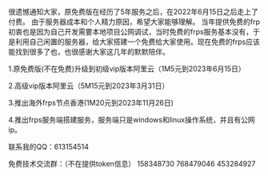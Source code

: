 很遗憾通知大家，原免费版在经历了5年服务之后，在2022年6月15日之后走上了付费。 由于服务器成本和个人精力原因，希望大家能够理解。
当年提供免费的frp初衷也是因为自己开发需要本地项目公网调试，当时免费的frps服务基本没有，于是利用自己闲置的服务器，给大家搭建一个免费给大家使用。现在免费的frps应该能找到很多了也，也很感谢大家这几年的默默陪伴。

1.原免费版(不在免费)升级到初级vip版本阿里云（1M5元到2023年6月15日）

2.高级vip版本阿里云（5M15元到2023年3月31日）

3.推出海外frps节点香港(1M20元到2023年11月26日)

4.推出frps服务端搭建服务，服务端只是windows和linux操作系统，并且有公网ip。


联系我的QQ：613154514

免费技术交流群：（不在提供token信息）
158348730 768479046 453284927